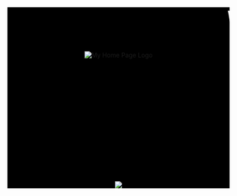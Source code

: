 <div style = "font-family : courier new; font-size : 36; height : 100px; background : black;">
	<marquee>
		<font size = "24" color = "white"> 
			Welcome  To <mark>Ariful Islam Shanto</mark>'s Web Page Repository
		</font>
	</marquee>
</div>

<div align = "center" style = "background : black; height : 295px;">
	<image src = "https://shanto-swe029.github.io/MyGithubPhotos/homepagelogo.png" alt = "My Home Page Logo">
</div>



<div align = "center" style = "background : black;">
	<image src = "https://shanto-swe029.github.io/shanto.jpg">
		</div>
